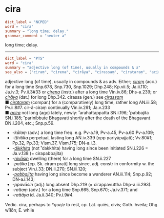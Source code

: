 # cira

``` toml
dict_label = "NCPED"
word = "cira"
summary = "long time; delay."
grammar_comment = "neuter a"
```

long time; delay.

--------------------

``` toml
dict_label = "PTS"
word = "cira"
summary = "adjective long (of time), usually in compounds & a"
see_also = ["ciraṃ", "cirena", "cirāya", "cirassaṃ", "cirataraṃ", "acira", "dikkhita", "nivāsin", "pabbajita"]
```

adjective long (of time), usually in compounds & as adv. Either; *[ciraṃ](ciraṃ.md)* (acc.) for a long time Snp.678, Snp.730, Snp.1029; Dhp.248; Kp.vii.5; Ja.ii.110; Ja.iv.3; Pv.ii.3#33 or *[cirena](cirena.md)* (instr.) after a long time Vin.iv.86; Dhs\-a.239; or *[cirāya](cirāya.md)* (dat.) for long Dhp.342. cirassa (gen.) see *[cirassaṃ](cirassaṃ.md)*  
■ *[cirataraṃ](cirataraṃ.md)* (compar.) for a (comparatively) long time, rather long AN.iii.58; Pv.ii.8#7. cir\-â\-ciraṃ continually Vin.iv.261; Ja.v.233  
■ *[acira](acira.md)* not long (ago) lately, newly: ˚arahattappatta SN.i.196; ˚pabbajita SN.i.185; ˚parinibbute Bhagavati shortly after the death of the Bhagavant DN.i.204, etc.; Snp.p.59.

* *\-kālaṃ* (adv.) a long time freq. e.g. Pv\-a.19, Pv\-a.45, Pv\-a.60 Pv\-a.109;
* *\-ṭṭhitika* perpetual, lasting long AN.iv.339 (opp pariyāpajjati); Vv.80#1; Pp.32, Pp.33; Vism.37, Vism.175; DN\-a.i.3.
* *\-[dikkhita](dikkhita.md)* (not ˚dakkhita) having long since been initiated SN.i.226 = Ja.v.138 (= cirapabbajita)
* *\-[nivāsin](nivāsin.md)* dwelling (there) for a long time SN.ii.227
* *\-paṭika* [cp. Sk. ciraṃ prati] long since, adj. constr in conformity w. the subject Vin.i.33; DN.ii.270; SN.iii.120;
* *\-[pabbajita](pabbajita.md)* having long since become a wanderer AN.iii.114; Snp.p.92; DN\-a.i.143;
* *\-ppavāsin* (adj.) long absent Dhp.219 (= cirappavuttha Dhp\-a.iii.293).
* *\-rattaṃ* (adv.) for a long time Snp.665, Snp.670; Ja.iv.371; and
* *\-rattāya* id. Ja.ii.340; Pv.i.9#4.

Vedic. cira, perhaps to *\*quei̯e* to rest, cp. Lat. quiēs, civis; Goth. hveila; Ohg. wīlōn; E. while

